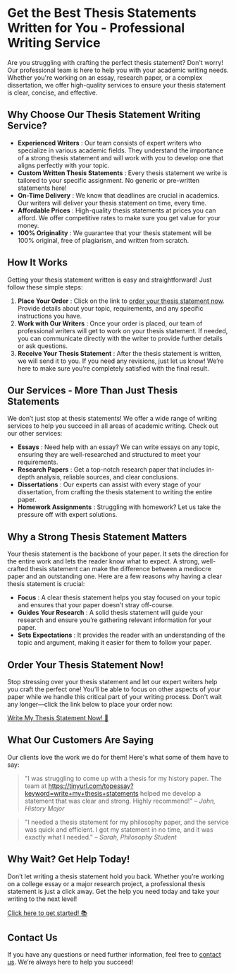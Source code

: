 # Get the Best Thesis Statements Written for You - Professional Writing Service

Are you struggling with crafting the perfect thesis statement? Don't worry! Our professional team is here to help you with your academic writing needs. Whether you're working on an essay, research paper, or a complex dissertation, we offer high-quality services to ensure your thesis statement is clear, concise, and effective.

## Why Choose Our Thesis Statement Writing Service?

- **Experienced Writers** : Our team consists of expert writers who specialize in various academic fields. They understand the importance of a strong thesis statement and will work with you to develop one that aligns perfectly with your topic.
- **Custom Written Thesis Statements** : Every thesis statement we write is tailored to your specific assignment. No generic or pre-written statements here!
- **On-Time Delivery** : We know that deadlines are crucial in academics. Our writers will deliver your thesis statement on time, every time.
- **Affordable Prices** : High-quality thesis statements at prices you can afford. We offer competitive rates to make sure you get value for your money.
- **100% Originality** : We guarantee that your thesis statement will be 100% original, free of plagiarism, and written from scratch.

## How It Works

Getting your thesis statement written is easy and straightforward! Just follow these simple steps:

1. **Place Your Order** : Click on the link to [order your thesis statement now](https://tinyurl.com/topessay?keyword=write+my+thesis+statements). Provide details about your topic, requirements, and any specific instructions you have.
2. **Work with Our Writers** : Once your order is placed, our team of professional writers will get to work on your thesis statement. If needed, you can communicate directly with the writer to provide further details or ask questions.
3. **Receive Your Thesis Statement** : After the thesis statement is written, we will send it to you. If you need any revisions, just let us know! We’re here to make sure you’re completely satisfied with the final result.

## Our Services - More Than Just Thesis Statements

We don’t just stop at thesis statements! We offer a wide range of writing services to help you succeed in all areas of academic writing. Check out our other services:

- **Essays** : Need help with an essay? We can write essays on any topic, ensuring they are well-researched and structured to meet your requirements.
- **Research Papers** : Get a top-notch research paper that includes in-depth analysis, reliable sources, and clear conclusions.
- **Dissertations** : Our experts can assist with every stage of your dissertation, from crafting the thesis statement to writing the entire paper.
- **Homework Assignments** : Struggling with homework? Let us take the pressure off with expert solutions.

## Why a Strong Thesis Statement Matters

Your thesis statement is the backbone of your paper. It sets the direction for the entire work and lets the reader know what to expect. A strong, well-crafted thesis statement can make the difference between a mediocre paper and an outstanding one. Here are a few reasons why having a clear thesis statement is crucial:

- **Focus** : A clear thesis statement helps you stay focused on your topic and ensures that your paper doesn’t stray off-course.
- **Guides Your Research** : A solid thesis statement will guide your research and ensure you’re gathering relevant information for your paper.
- **Sets Expectations** : It provides the reader with an understanding of the topic and argument, making it easier for them to follow your paper.

## Order Your Thesis Statement Now!

Stop stressing over your thesis statement and let our expert writers help you craft the perfect one! You’ll be able to focus on other aspects of your paper while we handle this critical part of your writing process. Don't wait any longer—click the link below to place your order now:

[Write My Thesis Statement Now! 🚀](https://tinyurl.com/topessay?keyword=write+my+thesis+statements)

## What Our Customers Are Saying

Our clients love the work we do for them! Here's what some of them have to say:

> "I was struggling to come up with a thesis for my history paper. The team at https://tinyurl.com/topessay?keyword=write+my+thesis+statements helped me develop a statement that was clear and strong. Highly recommend!" – _John, History Major_

> "I needed a thesis statement for my philosophy paper, and the service was quick and efficient. I got my statement in no time, and it was exactly what I needed." – _Sarah, Philosophy Student_

## Why Wait? Get Help Today!

Don’t let writing a thesis statement hold you back. Whether you’re working on a college essay or a major research project, a professional thesis statement is just a click away. Get the help you need today and take your writing to the next level!

[Click here to get started! 📚](https://tinyurl.com/topessay?keyword=write+my+thesis+statements)

## Contact Us

If you have any questions or need further information, feel free to [contact us](https://tinyurl.com/topessay?keyword=write+my+thesis+statements). We’re always here to help you succeed!
